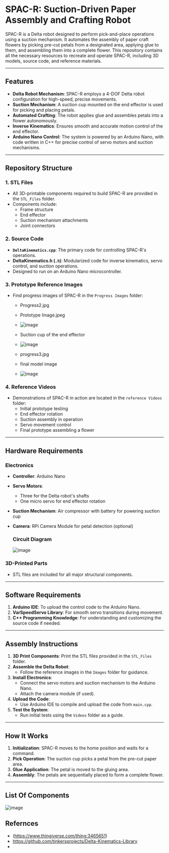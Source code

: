 # SPAC-R: Suction-Driven Paper Assembly and Crafting Robot

SPAC-R is a Delta robot designed to perform pick-and-place operations using a suction mechanism. It automates the assembly of paper craft flowers by picking pre-cut petals from a designated area, applying glue to them, and assembling them into a complete flower. This repository contains all the necessary resources to recreate and operate SPAC-R, including 3D models, source code, and reference materials.

---

## Features

- **Delta Robot Mechanism**: SPAC-R employs a 4-DOF Delta robot configuration for high-speed, precise movements.
- **Suction Mechanism**: A suction cup mounted on the end effector is used for picking and placing petals.
- **Automated Crafting**: The robot applies glue and assembles petals into a flower autonomously.
- **Inverse Kinematics**: Ensures smooth and accurate motion control of the end effector.
- **Arduino Nano Control**: The system is powered by an Arduino Nano, with code written in C++ for precise control of servo motors and suction mechanisms.

---

## Repository Structure

### 1. **STL Files**
- All 3D-printable components required to build SPAC-R are provided in the `STL_Files` folder.
- Components include:
  - Frame structure
  - End effector
  - Suction mechanism attachments
  - Joint connectors

### 2. **Source Code**
- **`DeltaKinematics.cpp`**: The primary code for controlling SPAC-R's operations.
- **DeltaKinematics.h (`.h`)**: Modularized code for inverse kinematics, servo control, and suction operations.
- Designed to run on an Arduino Nano microcontroller.
  

### 3. **Prototype Reference Images**
- Find progress images of SPAC-R in the `Progress Images` folder:
  - Progress2.jpg
  - Prototype Image.jpeg
  - ![image](https://github.com/user-attachments/assets/2d756417-e89e-4cf8-83a7-ecff5ec4b29a)

  - Suction cup of the end effector
  - ![image](https://github.com/user-attachments/assets/81ca00ac-1429-40cf-bb5c-52f0652061bc)

  - progress3.jpg
  - final model image
  - ![image](https://github.com/user-attachments/assets/0038c177-b69b-48da-bd95-c52fe95eae31)


### 4. **Reference Videos**
- Demonstrations of SPAC-R in action are located in the `reference Videos` folder:
  - Initial prototype testing
  - End effector rotation
  - Suction assembly in operation
  - Servo movement control
  - Final prototype assembling a flower

---

## Hardware Requirements

### Electronics
- **Controller**: Arduino Nano
- **Servo Motors**:
  - Three for the Delta robot's shafts
  - One micro servo for end effector rotation
- **Suction Mechanism**: Air compressor with battery for powering suction cup
- **Camera**: RPi Camera Module for petal detection (optional)

  ### Circuit Diagram
  ![image](https://github.com/user-attachments/assets/462c7e7a-abc2-4351-8163-673405f6beee)


### 3D-Printed Parts
- STL files are included for all major structural components.

---

## Software Requirements

1. **Arduino IDE**: To upload the control code to the Arduino Nano.
2. **VarSpeedServo Library**: For smooth servo transitions during movement.
3. **C++ Programming Knowledge**: For understanding and customizing the source code if needed.

---

## Assembly Instructions

1. **3D Print Components**: Print the STL files provided in the `STL_Files` folder.
2. **Assemble the Delta Robot**:
   - Follow the reference images in the `Images` folder for guidance.
3. **Install Electronics**:
   - Connect the servo motors and suction mechanism to the Arduino Nano.
   - Attach the camera module (if used).
4. **Upload the Code**:
   - Use Arduino IDE to compile and upload the code from `main.cpp`.
5. **Test the System**:
   - Run initial tests using the `Videos` folder as a guide.

---

## How It Works

1. **Initialization**: SPAC-R moves to the home position and waits for a command.
2. **Pick Operation**: The suction cup picks a petal from the pre-cut paper area.
3. **Glue Application**: The petal is moved to the gluing area.
4. **Assembly**: The petals are sequentially placed to form a complete flower.

---

## List Of Components
![image](https://github.com/user-attachments/assets/5058327a-3945-499f-8821-78734848723b)

## Refernces
- (https://www.thingiverse.com/thing:3465651)
- https://github.com/tinkersprojects/Delta-Kinematics-Library
- 

